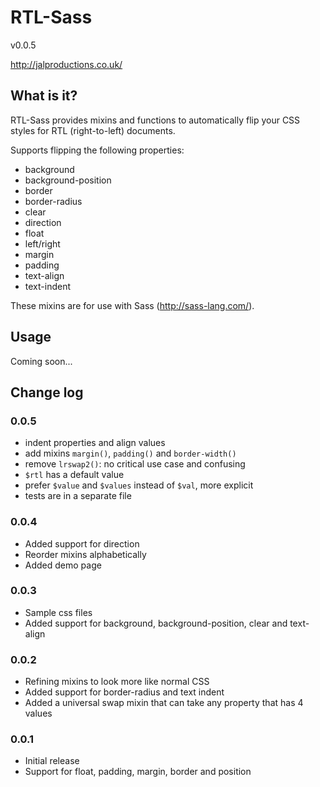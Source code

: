 RTL-Sass
========

v0.0.5

http://jalproductions.co.uk/

## What is it?

RTL-Sass provides mixins and functions to automatically flip your CSS styles for RTL (right-to-left) documents.

Supports flipping the following properties:

- background
- background-position
- border
- border-radius
- clear
- direction
- float
- left/right
- margin
- padding
- text-align
- text-indent

These mixins are for use with Sass (http://sass-lang.com/).

## Usage

Coming soon...

## Change log

### 0.0.5

- indent properties and align values
- add mixins `margin()`, `padding()` and `border-width()`
- remove `lrswap2()`: no critical use case and confusing
- `$rtl` has a default value
- prefer `$value` and `$values` instead of `$val`, more explicit
- tests are in a separate file

### 0.0.4

- Added support for direction
- Reorder mixins alphabetically
- Added demo page

### 0.0.3

- Sample css files
- Added support for background, background-position, clear and text-align

### 0.0.2

- Refining mixins to look more like normal CSS
- Added support for border-radius and text indent
- Added a universal swap mixin that can take any property that has 4 values

### 0.0.1

- Initial release
- Support for float, padding, margin, border and position
